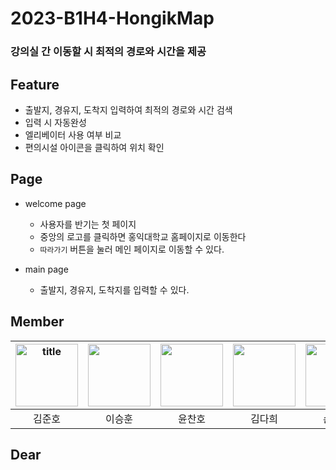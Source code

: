 # 2023-B1H4-HongikMap

### 강의실 간 이동할 시 최적의 경로와 시간을 제공

## Feature

- 출발지, 경유지, 도착지 입력하여 최적의 경로와 시간 검색
- 입력 시 자동완성
- 엘리베이터 사용 여부 비교
- 편의시설 아이콘을 클릭하여 위치 확인

## Page

- welcome page
    - 사용자를 반기는 첫 페이지
    - 중앙의 로고를 클릭하면 홍익대학교 홈페이지로 이동한다
    - `따라가기` 버튼을 눌러 메인 페이지로 이동할 수 있다.

- main page
    - 출발지, 경유지, 도착지를 입력할 수 있다.

## Member

| <a href="https://github.com/darkenergy814"><img alt="title" height="100" src="https://avatars.githubusercontent.com/u/79552567?v=4"  width="100"/> </a> | <a href="https://github.com/Lee-sh98"><img height="100" src="https://avatars.githubusercontent.com/u/55966515?v=4" width="100"/></a> | <a href="https://github.com/yooooonshine"><img height="100" src="https://avatars.githubusercontent.com/u/108210104?v=4" width="100"/></a> | <a href="https://github.com/Dahn12"><img height="100" src="https://avatars.githubusercontent.com/u/119108655?v=4" width="100"/></a> | <a href="https://github.com/7lpear"><img height="100" src="https://avatars.githubusercontent.com/u/122262237?v=4" width="100"/> </a> |
|:-------------------------------------------------------------------------------------------------------------------------------------------------------:|:------------------------------------------------------------------------------------------------------------------------------------:|:-----------------------------------------------------------------------------------------------------------------------------------------:|:-----------------------------------------------------------------------------------------------------------------------------------:|:------------------------------------------------------------------------------------------------------------------------------------:|
|                                                                           김준호                                                                           |                                                                 이승훈                                                                  |                                                                    윤찬호                                                                    |                                                                 김다희                                                                 |                                                                 손기배                                                                  |

## Dear